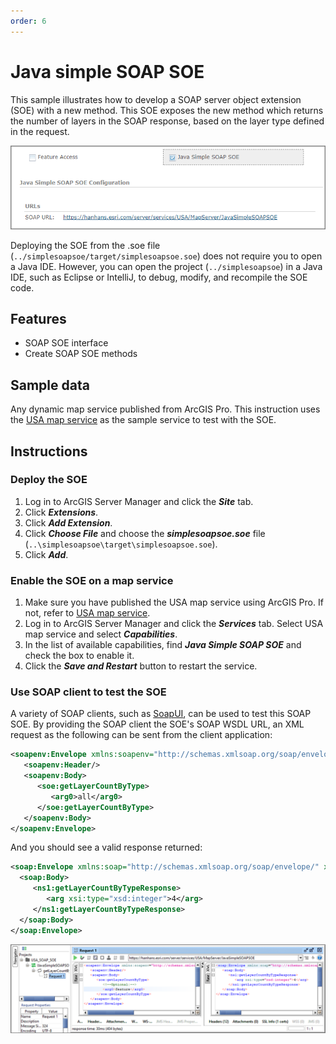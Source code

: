 ```yaml
---
order: 6
---
```


# Java simple SOAP SOE
This sample illustrates how to develop a SOAP server object extension (SOE) with a new method. This SOE exposes the new method which returns the number of layers in the SOAP response, based on the layer type defined in the request.

![](../../../../images/javasp/JavaSimpleSOAP0.png "Java Simple SOAP SOE Sample")

Deploying the SOE from the .soe file (`../simplesoapsoe/target/simplesoapsoe.soe`) does not require you to open a Java IDE. However, you can open the project (`../simplesoapsoe`) in a Java IDE, such as Eclipse or IntelliJ, to debug, modify, and recompile the SOE code.

## Features

* SOAP SOE interface
* Create SOAP SOE methods

## Sample data

Any dynamic map service published from ArcGIS Pro. This instruction uses the [USA map service](https://github.com/Esri/arcgis-enterprise-sdk-resources/tree/master/Samples) as the sample service to test with the SOE.

## Instructions

### Deploy the SOE

1. Log in to ArcGIS Server Manager and click the ***Site*** tab.
2. Click ***Extensions***.
3. Click ***Add Extension***.
4. Click ***Choose File*** and choose the ***simplesoapsoe.soe*** file (`..\simplesoapsoe\target\simplesoapsoe.soe`).
5. Click ***Add***.

### Enable the SOE on a map service

1. Make sure you have published the USA map service using ArcGIS Pro. If not, refer to [USA map service](https://github.com/Esri/arcgis-enterprise-sdk-resources/tree/master/Samples).
2. Log in to ArcGIS Server Manager and click the ***Services*** tab. Select USA map service and select ***Capabilities***.
3. In the list of available capabilities, find ***Java Simple SOAP SOE*** and check the box to enable it.
4. Click the ***Save and Restart*** button to restart the service.

### Use SOAP client to test the SOE

A variety of SOAP clients, such as [SoapUI](https://www.soapui.org/downloads/soapui.html), can be used to test this SOAP SOE. By providing the SOAP client the SOE's SOAP WSDL URL, an XML request as the following can be sent from the client application:

``` xml
<soapenv:Envelope xmlns:soapenv="http://schemas.xmlsoap.org/soap/envelope/" xmlns:soe="http://www.soe.entsdksamples">
   <soapenv:Header/>
   <soapenv:Body>
      <soe:getLayerCountByType>
         <arg0>all</arg0>
      </soe:getLayerCountByType>
   </soapenv:Body>
</soapenv:Envelope>
```

 And you should see a valid response returned:

 ``` xml
<soap:Envelope xmlns:soap="http://schemas.xmlsoap.org/soap/envelope/" xmlns:xsd="http://www.w3.org/2001/XMLSchema" xmlns:xsi="http://www.w3.org/2001/XMLSchema-instance" xmlns:ns1="http://www.soe.entsdksamples">
   <soap:Body>
      <ns1:getLayerCountByTypeResponse>
         <arg xsi:type="xsd:integer">4</arg>
      </ns1:getLayerCountByTypeResponse>
   </soap:Body>
</soap:Envelope>
 ```

![](../../../../images/javasp/JavaSimpleSOAP4.png "Java Simple SOAP SOE Sample")
